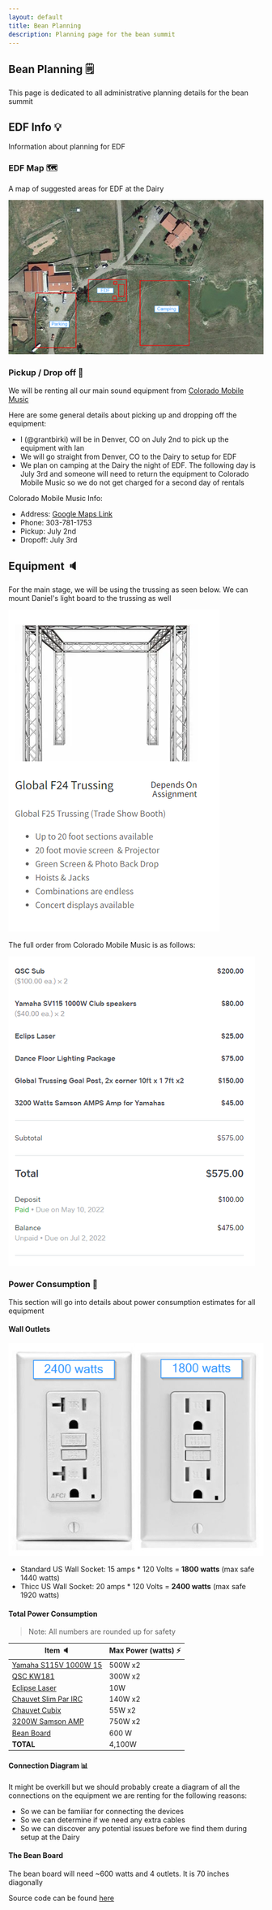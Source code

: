 ```yaml
---
layout: default
title: Bean Planning
description: Planning page for the bean summit
---
```


## Bean Planning 🗒️

This page is dedicated to all administrative planning details for the bean summit

## EDF Info 💡

Information about planning for EDF

### EDF Map 🗺️

A map of suggested areas for EDF at the Dairy

![edf-map](assets/images/edf-map.png)

### Pickup / Drop off 🚗

We will be renting all our main sound equipment from [Colorado Mobile Music](https://coloradomobilemusic.com/)

Here are some general details about picking up and dropping off the equipment:

- I (@grantbirki) will be in Denver, CO on July 2nd to pick up the equipment with Ian
- We will go straight from Denver, CO to the Dairy to setup for EDF
- We plan on camping at the Dairy the night of EDF. The following day is July 3rd and someone will need to return the equipment to Colorado Mobile Music so we do not get charged for a second day of rentals

Colorado Mobile Music Info:

- Address: [Google Maps Link](https://goo.gl/maps/QLXCj81rMXbLHF4cA)
- Phone: 303-781-1753
- Pickup: July 2nd
- Dropoff: July 3rd

## Equipment 🔈

For the main stage, we will be using the trussing as seen below. We can mount Daniel's light board to the trussing as well

![trussing](assets/images/trussing.png)

The full order from Colorado Mobile Music is as follows:

![full-order](assets/images/full-order.png)

### Power Consumption 🔌

This section will go into details about power consumption estimates for all equipment

#### Wall Outlets

![wall-outlets](assets/images/wall-outlets.png)

- Standard US Wall Socket: 15 amps * 120 Volts = **1800 watts** (max safe 1440 watts)
- Thicc US Wall Socket: 20 amps * 120 Volts = **2400 watts** (max safe 1920 watts)

#### Total Power Consumption

> Note: All numbers are rounded up for safety

| Item 🔈 | Max Power (watts) ⚡ |
| ------ | ----------- |
| [Yamaha S115V 1000W 15](assets/images/S115V-speaker.png) | 500W x2 |
| [QSC KW181](assets/images/qsc-sub.png) | 300W x2 |
| [Eclipse Laser](assets/images/eclipse.jpg) | 10W |
| [Chauvet Slim Par IRC](assets/images/chauvet-slim-par.png) | 140W x2 |
| [Chauvet Cubix](assets/images/chauvet-cubix.png) | 55W x2 |
| [3200W Samson AMP](assets/files/samson-amp-specs.pdf) | 750W x2 |
| [Bean Board](https://github.com/GrantBirki/bean-board) | 600 W |
| **TOTAL** | 4,100W |

#### Connection Diagram 📊

It might be overkill but we should probably create a diagram of all the connections on the equipment we are renting for the following reasons:

- So we can be familiar for connecting the devices
- So we can determine if we need any extra cables
- So we can discover any potential issues before we find them during setup at the Dairy

#### The Bean Board

The bean board will need ~600 watts and 4 outlets. It is 70 inches diagonally

Source code can be found [here](https://github.com/GrantBirki/bean-board)
